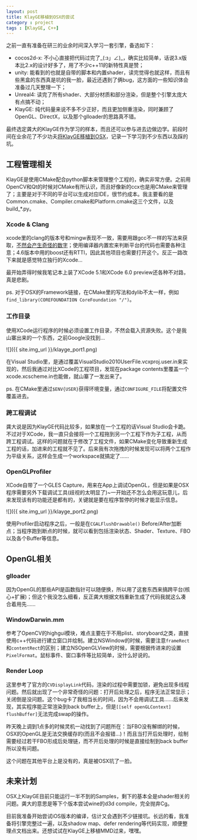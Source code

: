 ```yaml
---
layout: post
title: KlayGE移植到OSX的尝试
category : project
tags : [KlayGE, C++]
---
```


之前一直有准备在研三的业余时间深入学习一套引擎，备选如下：

- cocos2d-x: 不小心直接把代码过完了\_(:з」∠)\_，确实比较简单，话说3.x版本比2.x的设计好多了，用了不少c++11的新特性真是赞；
- unity: 能看到的也就是自带的脚本和内置shader，读完觉得也就这样，而且有些黑盒的东西真是坑的我一脸，最近还遇到了俩bug，这方面的一些知识体会准备过几天整理一下；
- Unreal4: 读完了所有shader、大部分材质和部分渲染，但是整个引擎太庞大有点搞不动；
- KlayGE: 纯代码量来说不多不少正好，而且更加侧重渲染，同时兼顾了OpenGL、DirectX，以及那个glloader的思路真不错。

最终选定龚大的KlayGE作为学习的样本，而且还可以参与进去边做边学。前段时间在业余花了不少功夫[将KlayGE移植到OSX](http://www.klayge.org/2014/12/17/klayge%e8%b5%b0%e4%b8%8aosx%e7%9a%84%e5%ae%9e%e9%aa%8c/)，记录一下学习到不少东西以及踩的坑。

## 工程管理相关

KlayGE是使用CMake配合python脚本来管理整个工程的，确实非常方便。之前用OpenCV和Qt的时候对CMake有所认识，而且好像新的ccx也是用CMake来管理了；主要是对于不同的平台可以生成对应IDE，很节约成本。我主要看的是Common.cmake、Compiler.cmake和Platform.cmake这三个文件，以及build_*.py。

### Xcode & Clang

xcode里的clang的版本号和mingw表现不一致，需要用跟gcc不一样的写法来获取，[不然会产生奇怪的数字](http://stackoverflow.com/questions/12893731/why-does-clang-dumpversion-report-4-2-1)；使用编译器内置宏来判断平台的代码也需要各种注意；4.6版本中用的boost还有RTTI，因此其他项目也需要打开这个。反正一路改下来就是感觉特立独行的Xcode...

最开始弄得时候我笔记本上装了XCode 5.1和XCode 6.0 preview还各种不对路，真是悲剧。

ps. 对于OSX的Framework链接，在CMake里的写法和dylib不太一样，例如`find_library(COREFOUNDATION CoreFoundation "/")`。

### 工作目录

使用XCode运行程序的时候必须设置工作目录，不然会载入资源失败。这个是我山寨出来的一个东西，之前Google没找到...

![]({{ site.img_url }}/klayge_port1.png)

在Visual Studio里，是通过覆盖VisualStudio2010UserFile.vcxproj.user.in来实现的，然后我通过对比XCode的工程项目，发现在package contents里覆盖一个xcode.xcscheme.in也能做，就山寨了一发出来了。

ps. 在CMake里通过`$ENV{USER}`获得环境变量，通过`CONFIGURE_FILE`将配置文件覆盖进去。

### 跨工程调试

龚大说是因为KlayGE代码比较多，如果放在一个工程的话Visual Studio会卡跪。不过对于XCode，我一直只会接将一个工程拖到另一个工程下作为子工程，从而跨工程调试。这样的问题就在于修改了工程文件，如果CMake变化导致重新生成工程的话，加进来的工程就不见了。后来我有次拖拽的时候发现可以将两个工程作为平级关系，这样会生成一个workspace就搞定了……

### OpenGLProfiler

XCode自带了一个GLES Capture，用来在App上调试OpenGL，但是如果是OSX程序需要另外下载调试工具(歧视的太明显了)~一开始还不怎么会用这玩意儿，后来发现该有的功能还是都有的，关键就是要在程序暂停的时候才能显示信息。

![]({{ site.img_url }}/klayge_port2.png)

使用Profiler启动程序之后，一般是在`CGALFlushDrawable()` Before/After加断点；当程序跑到断点的时候，就可以看到包括渲染状态、Shader、Texture、FBO以及各个Buffer等信息。

## OpenGL相关

### glloader

因为OpenGL的那些API是函数指针可以随便换，所以用了这套东西来搞跨平台(核心+扩展)；但这个我没怎么细看，反正龚大根据文档重新生成了代码我就这么凑合着用先……

### WindowDarwin.mm

参考了OpenCV的highgui模块，难点主要在于不用plist、storyboard之类，直接使用c++代码进行建立窗口并绘制。建立NSWindow的时候，需要注意`frameRect`和`contentRect`的区别；建立NSOpenGLView的时候，需要根据传进来的设置`PixelFormat`。鼠标事件、窗口事件等比较简单，没什么好说的。

### Render Loop

这里参考了官方的`CVDisplayLink`代码，渲染的过程中需要加锁，避免出现多线程问题。然后就出现了一个非常奇怪的问题：打开后处理之后，程序无法正常显示；关闭倒是没问题。这个bug卡了我相当长的时间，因为不会用调试工具……后来发现，其实程序能正常渲染到back buffer上，但是`[[self openGLContext] flushBuffer]`无法完成swap的操作。

昨天晚上调到1点多的时候灵机一动找到了问题所在：当FBO没有解绑的时候，OSX的OpenGL是无法交换缓存的(而且不会报错...)！而且当打开后处理时，绘制需要经过若干FBO形成后处理链，而不开后处理的时候是直接绘制到back buffer所以没有问题。

这个问题在其他平台上是没有的，真是被OSX坑了一脸。

## 未来计划

OSX上KlayGE目前只能运行一半不到的Samples，剩下的基本全是shader相关的问题。龚大的意思是等下个版本尝试wine的d3d compile，完全抛弃Cg。

目前我准备开始尝试iOS版本的编译，估计又会遇到不少链接坑。长远的看，我准备将引擎完整过一遍，以及shadow map、defer rendering等代码实现，顺便整理点文档出来。还想试试在KlayGE上移植MMD过来，嘿嘿。